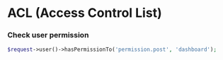 # ACL (Access Control List)

### Check user permission

```php
$request->user()->hasPermissionTo('permission.post', 'dashboard');
```
